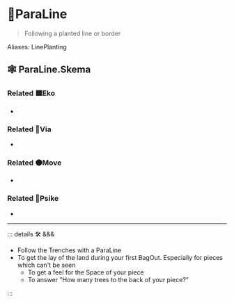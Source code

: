 # 🔻<via>ParaLine</via>

> Following a planted line or border

Aliases: LinePlanting

## 🕸 ParaLine.Skema

### Related 🟩<eko>Eko</eko>

-

### Related 🔻<via>Via</via>

-

### Related 🟠<move>Move</move>

-

### Related 💜<psike>Psike</psike>

-

---

<!-- =================================================== -->
<!-- =================================================== -->
<!-- =================================================== -->
<!-- =================================================== -->
<!-- =================================================== -->
::: details 🛠 <dev>&&&</dev>

- Follow the Trenches with a ParaLine
- To get the lay of the land during your first BagOut. Especially for pieces which can't be seen 
    - To get a feel for the Space of your piece
    - To answer "How many trees to the back of your piece?"

:::
